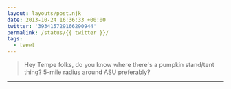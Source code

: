 ```yaml
---
layout: layouts/post.njk
date: 2013-10-24 16:36:33 +00:00
twitter: '393415729166290944'
permalink: /status/{{ twitter }}/
tags: 
  - tweet
---
```


> Hey Tempe folks, do you know where there's a pumpkin stand/tent thing? 5-mile radius around ASU preferably?

---
